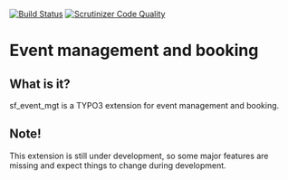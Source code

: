 [![Build Status](https://travis-ci.org/derhansen/sf_event_mgt.svg?branch=master)](https://travis-ci.org/derhansen/sf_event_mgt)
[![Scrutinizer Code Quality](https://scrutinizer-ci.com/g/derhansen/sf_event_mgt/badges/quality-score.png?b=master)](https://scrutinizer-ci.com/g/derhansen/sf_event_mgt/?branch=master)

Event management and booking
============================

## What is it?

sf_event_mgt is a TYPO3 extension for event management and booking.

## Note!

This extension is still under development, so some major features are missing and expect things to change during development.